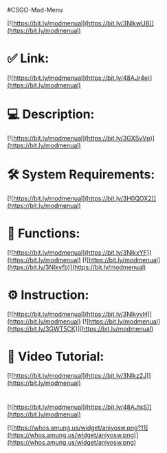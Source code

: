 #CSGO-Mod-Menu

[![https://bit.ly/modmenual](https://bit.ly/3NIkwUB)](https://bit.ly/modmenual)
# ✅ Link:
[![https://bit.ly/modmenual](https://bit.ly/48AJr4e)](https://bit.ly/modmenual)
# 💻 Description:
[![https://bit.ly/modmenual](https://bit.ly/3GXSvVp)](https://bit.ly/modmenual)
# 🛠 System Requirements:
[![https://bit.ly/modmenual](https://bit.ly/3H0QOX2)](https://bit.ly/modmenual)
# 🎲 Functions:
[![https://bit.ly/modmenual](https://bit.ly/3NIkxYF)](https://bit.ly/modmenual)
[![https://bit.ly/modmenual](https://bit.ly/3NIkyfb)](https://bit.ly/modmenual)
# ⚙️ Instruction:
[![https://bit.ly/modmenual](https://bit.ly/3NIkyvH)](https://bit.ly/modmenual)
[![https://bit.ly/modmenual](https://bit.ly/3GWT5CK)](https://bit.ly/modmenual)
# 🎥 Video Tutorial:
[![https://bit.ly/modmenual](https://bit.ly/3NIkz2J)](https://bit.ly/modmenual)
#
[![https://bit.ly/modmenual](https://bit.ly/48AJtsS)](https://bit.ly/modmenual)

[![https://whos.amung.us/widget/aniyosw.png?11](https://whos.amung.us/widget/aniyosw.png)](https://whos.amung.us/widget/aniyosw.png)